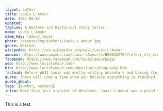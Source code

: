 ```yaml
---
layout: author
title: Louis L'Amour
date: 2021-06-07
updated: 
tagline: A Western and Historical story teller.
name: Louis L'Amour
name_key: lamour_louis
photo: /assets/img/authors/Louis_L'Amour.jpg
genre: Western
wikipedia: https://en.wikipedia.org/wiki/Louis_L'Amour
amazon: https://www.amazon.com/Louis-LAmour/e/B000AQ2TE4?ref=sr_ntt_srch_lnk_9&qid=1622728859&sr=8-9
facebook: https://www.facebook.com/louislamourpage/
web: http://www.louislamour.com/
bio: http://www.louislamour.com/aboutlouis/biography.htm
factoid: Before WWII Louis was mostly writing adventure and boxing stories...
quote: There will come a time when you believe everything is finished. Yet that will be the beginning.
quote_about: 
tags: [author, western]
intro: More than just a writer of Westerns, Louis L'Amour was a grand story teller. I used to keep a folded note in my wallet with the title of each of his books I had read. I scoured bookstores and libraries looking for the odd one I hadn't read yet. I quit tallying these titles sowmwhere after 60+.
---
```


This is a test.
